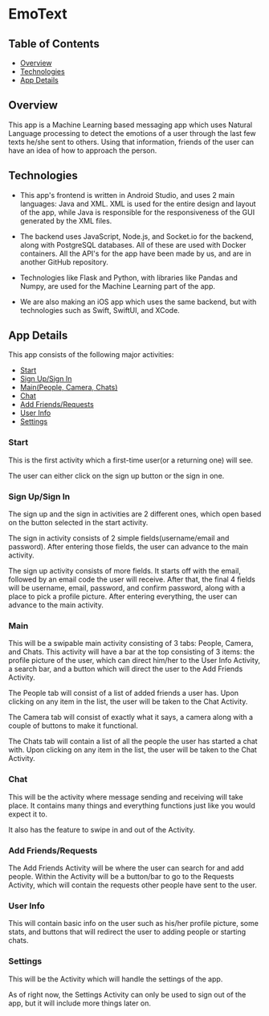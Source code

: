 # EmoText
## Table of Contents
* [Overview](#Overview)
* [Technologies](#Technologies)
* [App Details](#App-Details)

## Overview
This app is a Machine Learning based messaging app which uses Natural Language processing to detect the emotions of a user through the last few texts he/she sent to others. Using that information, friends of the user can have an idea of how to approach the person.

## Technologies
* This app's frontend is written in Android Studio, and uses 2 main languages: Java and XML. XML is used for the entire design and layout of the app, while Java is responsible for the responsiveness of the GUI generated by the XML files.

* The backend uses JavaScript, Node.js, and Socket.io for the backend, along with PostgreSQL databases. All of these are used with Docker containers. All the API's for the app have been made by us, and are in another GitHub repository.

* Technologies like Flask and Python, with libraries like Pandas and Numpy, are used for the Machine Learning part of the app.

* We are also making an iOS app which uses the same backend, but with technologies such as Swift, SwiftUI, and XCode.

## App Details
This app consists of the following major activities:

* [Start](#Start)
* [Sign Up/Sign In](#Sign-Up/Sign-In)
* [Main(People, Camera, Chats)](#Main)
* [Chat](#Chat)
* [Add Friends/Requests](#Add-Friends/Requests)
* [User Info](#User-Info)
* [Settings](#Settings)

### Start
This is the first activity which a first-time user(or a returning one) will see.

The user can either click on the sign up button or the sign in one.

### Sign Up/Sign In
The sign up and the sign in activities are 2 different ones, which open based on the button selected in the start activity.

The sign in activity consists of 2 simple fields(username/email and password). After entering those fields, the user can advance to the main activity.

The sign up activity consists of more fields. It starts off with the email, followed by an email code the user will receive. After that, the final 4 fields will be username, email, password, and confirm password, along with a place to pick a profile picture. After entering everything, the user can advance to the main activity.

### Main
This will be a swipable main activity consisting of 3 tabs: People, Camera, and Chats. This activity will have a bar at the top consisting of 3 items: the profile picture of the user, which can direct him/her to the User Info Activity, a search bar, and a button which will direct the user to the Add Friends Activity.

The People tab will consist of a list of added friends a user has. Upon clicking on any item in the list, the user will be taken to the Chat Activity.

The Camera tab will consist of exactly what it says, a camera along with a couple of buttons to make it functional.

The Chats tab will contain a list of all the people the user has started a chat with. Upon clicking on any item in the list, the user will be taken to the Chat Activity.

### Chat
This will be the activity where message sending and receiving will take place. It contains many things and everything functions just like you would expect it to.

It also has the feature to swipe in and out of the Activity.

### Add Friends/Requests
The Add Friends Activity will be where the user can search for and add people. Within the Activity will be a button/bar to go to the Requests Activity, which will contain the requests other people have sent to the user.

### User Info
This will contain basic info on the user such as his/her profile picture, some stats, and buttons that will redirect the user to adding people or starting chats.

### Settings
This will be the Activity which will handle the settings of the app.

As of right now, the Settings Activity can only be used to sign out of the app, but it will include more things later on.

